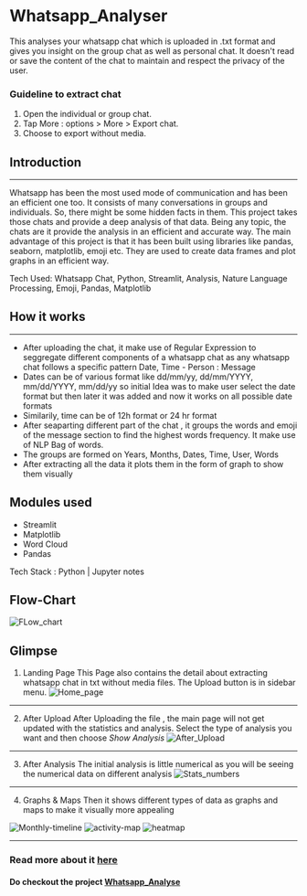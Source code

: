 # Whatsapp_Analyser

This analyses your whatsapp chat which is uploaded in .txt format and gives you insight on the group chat as well as personal chat. It doesn't read or save the content of the chat to maintain and respect the privacy of the user.


### Guideline to extract chat

1. Open the individual or group chat.
2. Tap More : options > More > Export chat.
3. Choose to export without media.


## Introduction 
<hr>
Whatsapp has been the most used mode of communication and has been an efficient one too. It consists of
many conversations in groups and individuals. So, there might be some hidden facts in them. This project takes
those chats and provide a deep analysis of that data. Being any topic, the chats are it provide the analysis in an
efficient and accurate way. The main advantage of this project is that it has been built using libraries like
pandas, seaborn, matplotlib, emoji etc. They are used to create data frames and plot graphs in an efficient way.

Tech Used: Whatsapp Chat, Python, Streamlit, Analysis, Nature Language Processing, Emoji, Pandas, Matplotlib

## How it works
<hr>

- After uploading the chat, it make use of Regular Expression to seggregate different components of a whatsapp chat as any whatsapp chat follows a specific pattern
 Date, Time - Person : Message
- Dates can be of various format like dd/mm/yy, dd/mm/YYYY, mm/dd/YYYY, mm/dd/yy so initial Idea was to make user select the date format but then later it was added and 
  now it works on all possible date formats
- Similarily, time can be of 12h format or 24 hr format 
- After seaparting different part of the chat , it groups the words and emoji of the message section to find the highest words frequency. It make use of NLP Bag of words.
- The groups are formed on Years, Months, Dates, Time, User, Words
- After extracting all the data it plots them in the form of graph to show them visually

## Modules used
- Streamlit
- Matplotlib
- Word Cloud
- Pandas

Tech Stack : Python | Jupyter notes

## Flow-Chart 
  ![FLow_chart](https://user-images.githubusercontent.com/70420133/191099294-22c0f659-b621-4557-a125-92be84ed9253.jpg)
  
  
## Glimpse

1. Landing Page
This Page also contains the detail about extracting whatsapp chat in txt without media files. The Upload button is in sidebar menu.
![Home_page](https://user-images.githubusercontent.com/70420133/191101613-548d12af-aa5d-48c2-8a94-aae916879a57.jpg)
<hr>

2. After Upload
After Uploading the file , the main page will not get updated with the statistics and analysis. Select the type of analysis you want and then choose *Show Analysis*
![After_Upload](https://user-images.githubusercontent.com/70420133/191102285-92c9a7d2-eed2-4e5d-be68-9899265e909e.jpg)
<hr>

3. After Analysis
The initial analysis is little numerical as you will be seeing the numerical data on different analysis
![Stats_numbers](https://user-images.githubusercontent.com/70420133/191102631-9be216b9-e41a-4c94-adca-6b58f87ff813.jpg)
<hr>

4. Graphs & Maps
Then it shows different types of data as graphs and maps to make it visually more appealing

![Monthly-timeline](https://user-images.githubusercontent.com/70420133/191102871-636713ac-e1cf-4e3b-917e-314606241ba7.jpg)
![activity-map](https://user-images.githubusercontent.com/70420133/191102903-85d53501-22ce-4487-8dec-7ccf062110f3.jpg)
![heatmap](https://user-images.githubusercontent.com/70420133/191102954-08a9d9dc-f882-428f-8099-1d4b1d81ef65.jpg)

<hr>

### Read more about it <a href="https://www.irjmets.com/uploadedfiles/paper//issue_5_may_2022/22029/final/fin_irjmets1651575263.pdf" alt="NLP">here</a>

#### Do checkout the project <a href="http://whatsapp-shishir.herokuapp.com/" alt="Project">Whatsapp_Analyse</a>





